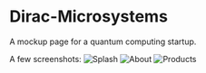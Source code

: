 # Dirac-Microsystems
A mockup page for a quantum computing startup.

A few screenshots:
![Splash](https://i.imgur.com/q4wOEdE.png)
![About](https://i.imgur.com/ZWSqwLY.png)
![Products](https://i.imgur.com/UmcWkOc.png)
